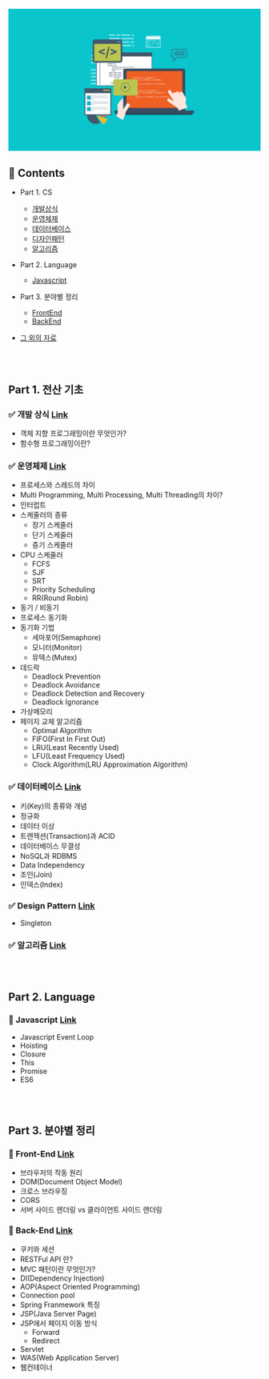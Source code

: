 ![MainIMG](./assets/images/developer.png)

## 📝 Contents

- Part 1. CS
  - [개발상식](./CS/README.md)
  - [운영체제](./OS/README.md)
  - [데이터베이스](./Database/README.md)
  - [디자인패턴](./DesignPattern/README.md)
  - [알고리즘](./Algorithm/README.md)

- Part 2. Language
  - [Javascript](./Javascript/README.md)

- Part 3. 분야별 정리
  - [FrontEnd](./FrontEnd/README.md)
  - [BackEnd](./BackEnd/README.md)

- [그 외의 자료](./Etc/README.md)

<br><br>

## Part 1. 전산 기초

### ✅ 개발 상식 [Link](./CS/README.md)
  - 객체 지향 프로그래밍이란 무엇인가?
  - 함수형 프로그래밍이란?

### ✅ 운영체제 [Link](./OS/README.md)
  - 프로세스와 스레드의 차이
  - Multi Programming, Multi Processing, Multi Threading의 차이?
  - 인터럽트
  - 스케줄러의 종류
    - 장기 스케줄러
    - 단기 스케줄러
    - 중기 스케줄러
  - CPU 스케줄러
    - FCFS
    - SJF
    - SRT
    - Priority Scheduling
    - RR(Round Robin)
  - 동기 / 비동기
  - 프로세스 동기화
  - 동기화 기법
    - 세마포어(Semaphore)
    - 모니터(Monitor)
    - 뮤텍스(Mutex)
  - 데드락
    - Deadlock Prevention
    - Deadlock Avoidance
    - Deadlock Detection and Recovery
    - Deadlock Ignorance
  - 가상메모리
  - 페이지 교체 알고리즘
    - Optimal Algorithm
    - FIFO(First In First Out)
    - LRU(Least Recently Used)
    - LFU(Least Frequency Used)
    - Clock Algorithm(LRU Approximation Algorithm)

### ✅ 데이터베이스 [Link](./Database/README.md)
  - 키(Key)의 종류와 개념
  - 정규화
  - 데이터 이상
  - 트랜잭션(Transaction)과 ACID
  - 데이터베이스 무결성
  - NoSQL과 RDBMS
  - Data Independency
  - 조인(Join)
  - 인덱스(Index)

### ✅ Design Pattern [Link](./DesignPattern/README.md)
  - Singleton

### ✅ 알고리즘 [Link](./Algorithm/README.md)

<br><br>

## Part 2. Language

### 💎 Javascript [Link](./Javascript/README.md)
  - Javascript Event Loop
  - Hoisting
  - Closure
  - This
  - Promise
  - ES6

<br><br>

## Part 3. 분야별 정리

### 🌈 Front-End [Link](./FrontEnd/README.md)
  - 브라우저의 작동 원리
  - DOM(Document Object Model)
  - 크로스 브라우징
  - CORS
  - 서버 사이드 렌더링 vs 클라이언트 사이드 렌더링

### 🌈 Back-End [Link](./BackEnd/README.md)
  - 쿠키와 세션
  - RESTFul API 란?
  - MVC 패턴이란 무엇인가?
  - DI(Dependency Injection)
  - AOP(Aspect Oriented Programming)
  - Connection pool
  - Spring Franmework 특징
  - JSP(Java Server Page)
  - JSP에서 페이지 이동 방식
    - Forward
    - Redirect
  - Servlet
  - WAS(Web Application Server)
  - 웹컨테이너